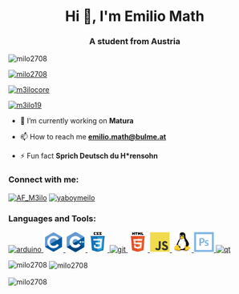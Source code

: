 <h1 align="center">Hi 👋, I'm Emilio Math</h1>
<h3 align="center">A student from Austria</h3>

<p align="left"> <img src="https://komarev.com/ghpvc/?username=milo2708&label=Profile%20views&color=0e75b6&style=flat" alt="milo2708" /> </p>

<p align="left"> <a href="https://github.com/ryo-ma/github-profile-trophy"><img src="https://github-profile-trophy.vercel.app/?username=milo2708" alt="milo2708" /></a> </p>

<p align="left"> <a href="https://twitter.com/m3ilocore" target="blank"><img src="https://img.shields.io/twitter/follow/m3ilocore?logo=twitter&style=for-the-badge" alt="m3ilocore" /></a> </p>

<p align="left"> <a href="https://www.youtube.com/channel/UClUGsb98yqDDV9HxbVGPPQw" target="blank"><img src="https://img.shields.io/youtube/channel/subscribers/UClUGsb98yqDDV9HxbVGPPQw?style=social" alt="m3ilo19" /></a> </p>


- 🔭 I’m currently working on **Matura**

- 📫 How to reach me **emilio.math@bulme.at**

- ⚡ Fun fact **Sprich Deutsch du H*rensohn**

<h3 align="left">Connect with me:</h3>
<p align="left">
<a href="https://twitter.com/AF_M3ilo" target="blank"><img align="center" src="https://raw.githubusercontent.com/rahuldkjain/github-profile-readme-generator/master/src/images/icons/Social/twitter.svg" alt="AF_M3ilo" height="30" width="40" /></a>
<a href="https://instagram.com/yaboymeilo" target="blank"><img align="center" src="https://raw.githubusercontent.com/rahuldkjain/github-profile-readme-generator/master/src/images/icons/Social/instagram.svg" alt="yaboymeilo" height="30" width="40" /></a>
</p>

<h3 align="left">Languages and Tools:</h3>
<p align="left"> <a href="https://www.arduino.cc/" target="_blank" rel="noreferrer"> <img src="https://cdn.worldvectorlogo.com/logos/arduino-1.svg" alt="arduino" width="40" height="40"/> </a> <a href="https://www.cprogramming.com/" target="_blank" rel="noreferrer"> <img src="https://raw.githubusercontent.com/devicons/devicon/master/icons/c/c-original.svg" alt="c" width="40" height="40"/> </a> <a href="https://www.w3schools.com/cpp/" target="_blank" rel="noreferrer"> <img src="https://raw.githubusercontent.com/devicons/devicon/master/icons/cplusplus/cplusplus-original.svg" alt="cplusplus" width="40" height="40"/> </a> <a href="https://www.w3schools.com/css/" target="_blank" rel="noreferrer"> <img src="https://raw.githubusercontent.com/devicons/devicon/master/icons/css3/css3-original-wordmark.svg" alt="css3" width="40" height="40"/> </a> <a href="https://git-scm.com/" target="_blank" rel="noreferrer"> <img src="https://www.vectorlogo.zone/logos/git-scm/git-scm-icon.svg" alt="git" width="40" height="40"/> </a> <a href="https://www.w3.org/html/" target="_blank" rel="noreferrer"> <img src="https://raw.githubusercontent.com/devicons/devicon/master/icons/html5/html5-original-wordmark.svg" alt="html5" width="40" height="40"/> </a> <a href="https://developer.mozilla.org/en-US/docs/Web/JavaScript" target="_blank" rel="noreferrer"> <img src="https://raw.githubusercontent.com/devicons/devicon/master/icons/javascript/javascript-original.svg" alt="javascript" width="40" height="40"/> </a> <a href="https://www.linux.org/" target="_blank" rel="noreferrer"> <img src="https://raw.githubusercontent.com/devicons/devicon/master/icons/linux/linux-original.svg" alt="linux" width="40" height="40"/> </a> <a href="https://www.photoshop.com/en" target="_blank" rel="noreferrer"> <img src="https://raw.githubusercontent.com/devicons/devicon/master/icons/photoshop/photoshop-line.svg" alt="photoshop" width="40" height="40"/> </a> <a href="https://www.qt.io/" target="_blank" rel="noreferrer"> <img src="https://upload.wikimedia.org/wikipedia/commons/0/0b/Qt_logo_2016.svg" alt="qt" width="40" height="40"/> </a> </p>

<p><img align="left" src="https://github-readme-stats.vercel.app/api/top-langs?username=milo2708&show_icons=true&locale=en&layout=compact" alt="milo2708" /></p>

<p>&nbsp;<img align="center" src="https://github-readme-stats.vercel.app/api?username=milo2708&show_icons=true&locale=en" alt="milo2708" /></p>

<p><img align="center" src="https://github-readme-streak-stats.herokuapp.com/?user=milo2708&" alt="milo2708" /></p>
